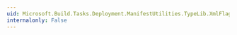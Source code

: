 ```yaml
---
uid: Microsoft.Build.Tasks.Deployment.ManifestUtilities.TypeLib.XmlFlags
internalonly: False
---
```

